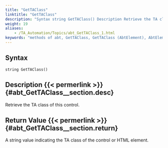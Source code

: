 ```yaml
--- 
title: "GetTAClass"
linktitle: "GetTAClass"
description: "Syntax string GetTAClass() Description Retrieve the TA class of this control. Return Value A string value indicating the TA class of the control or HTML element."
weight: 19
aliases: 
    - /TA_Automation/Topics/abt_GetTAClass_1.html
keywords: "methods of abt, GetTAClass, GetTAClass (AbtElement), AbtElement, gettaclass, abtelement gettaclass, ta class of control, ta class of HTML element"
---
```


## Syntax

`string GetTAClass()`

## Description {{< permerlink >}} {#abt_GetTAClass__section.desc} 

Retrieve the TA class of this control.

## Return Value {{< permerlink >}} {#abt_GetTAClass__section.return} 

A string value indicating the TA class of the control or HTML element.




